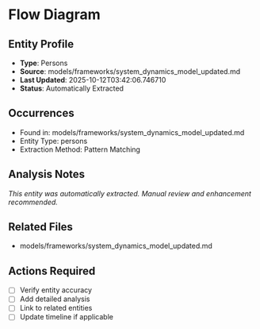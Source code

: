 # Flow Diagram

## Entity Profile
- **Type**: Persons
- **Source**: models/frameworks/system_dynamics_model_updated.md
- **Last Updated**: 2025-10-12T03:42:06.746710
- **Status**: Automatically Extracted

## Occurrences
- Found in: models/frameworks/system_dynamics_model_updated.md
- Entity Type: persons
- Extraction Method: Pattern Matching

## Analysis Notes
*This entity was automatically extracted. Manual review and enhancement recommended.*

## Related Files
- models/frameworks/system_dynamics_model_updated.md

## Actions Required
- [ ] Verify entity accuracy
- [ ] Add detailed analysis
- [ ] Link to related entities
- [ ] Update timeline if applicable
